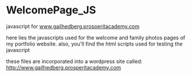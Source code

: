 # WelcomePage_JS
javascript for www.gailhedberg.prosperitacademy.com

here lies the javascripts used for the welcome and family photos 
pages of my portfolio website. 
also, you'll find the html scripts used for testing the javascript

these files are incorporated into a wordpress site called:
http://www.gailhedberg.prosperitacademy.com
